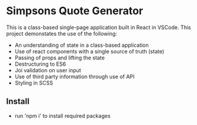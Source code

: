 # Simpsons Quote Generator

This is a class-based single-page application built in React in VSCode. This project demonstates the use of the following:

- An understanding of state in a class-based application
- Use of react components with a single source of truth (state)
- Passing of props and lifting the state
- Destructuring to ES6
- Joi validation on user input
- Use of third party information through use of API
- Styling in SCSS

## Install

- run 'npm i' to install required packages
